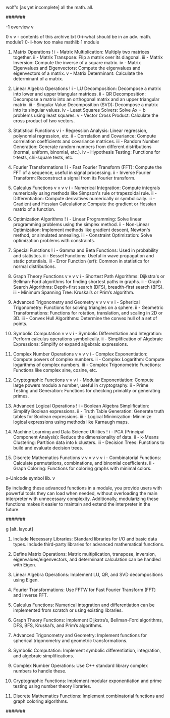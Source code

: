 wolf's [as yet incomplete] all the math. all.

#######

-1 overview v

0 v v - contents of this archive.txt
0-i-what should be in an adv. math. module?
0-ii-how too make mathlib 1 module

1. Matrix Operations !
i - Matrix Multiplication: Multiply two matrices together.
ii - Matrix Transpose: Flip a matrix over its diagonal.
iii - Matrix Inversion: Compute the inverse of a square matrix.
iv - Matrix Eigenvalues and Eigenvectors: Compute the eigenvalues and eigenvectors of a matrix.
v - Matrix Determinant: Calculate the determinant of a matrix.

2. Linear Algebra Operations !
i - LU Decomposition: Decompose a matrix into lower and upper triangular matrices.
ii - QR Decomposition: Decompose a matrix into an orthogonal matrix and an upper triangular matrix.
iii - Singular Value Decomposition (SVD): Decompose a matrix into its singular values.
iv - Least Squares Solvers: Solve Ax = b problems using least squares.
v - Vector Cross Product: Calculate the cross product of two vectors.

3. Statistical Functions v
i - Regression Analysis: Linear regression, polynomial regression, etc.
ii - Correlation and Covariance: Compute correlation coefficients and covariance matrices.
iii - Random Number Generation: Generate random numbers from different distributions (normal, uniform, binomial, etc.).
iv - Hypothesis Testing: Functions for t-tests, chi-square tests, etc.

4. Fourier Transformations !
i - Fast Fourier Transform (FFT): Compute the FFT of a sequence, useful in signal processing.
ii - Inverse Fourier Transform: Reconstruct a signal from its Fourier transform.

5. Calculus Functions v v v v
i - Numerical Integration: Compute integrals numerically using methods like Simpson's rule or trapezoidal rule.
ii - Differentiation: Compute derivatives numerically or symbolically.
iii - Gradient and Hessian Calculations: Compute the gradient or Hessian matrix of a function.

6. Optimization Algorithms !
i - Linear Programming: Solve linear programming problems using the simplex method.
ii - Non-Linear Optimization: Implement methods like gradient descent, Newton's method, or simulated annealing.
iii - Constraint Optimization: Solve optimization problems with constraints.

7. Special Functions !
i - Gamma and Beta Functions: Used in probability and statistics.
ii - Bessel Functions: Useful in wave propagation and static potentials.
iii - Error Function (erf): Common in statistics for normal distributions.

8. Graph Theory Functions v v v v
i - Shortest Path Algorithms: Dijkstra's or Bellman-Ford algorithms for finding shortest paths in graphs.
ii - Graph Search Algorithms: Depth-first search (DFS), breadth-first search (BFS).
iii - Minimum Spanning Tree: Kruskal’s or Prim’s algorithm.

9. Advanced Trigonometry and Geometry v v v v v
i - Spherical Trigonometry: Functions for solving triangles on a sphere.
ii - Geometric Transformations: Functions for rotation, translation, and scaling in 2D or 3D.
iii - Convex Hull Algorithms: Determine the convex hull of a set of points.

10. Symbolic Computation v v v
i - Symbolic Differentiation and Integration: Perform calculus operations symbolically.
ii - Simplification of Algebraic Expressions: Simplify or expand algebraic expressions.

11. Complex Number Operations v v v v
i - Complex Exponentiation: Compute powers of complex numbers.
ii - Complex Logarithm: Compute logarithms of complex numbers.
iii - Complex Trigonometric Functions: Functions like complex sine, cosine, etc.

12. Cryptographic Functions v v v
i - Modular Exponentiation: Compute large powers modulo a number, useful in cryptography.
ii - Prime Testing and Generation: Functions for checking primality or generating primes.

13. Advanced Logical Operations !
i - Boolean Algebra Simplification: Simplify Boolean expressions.
ii - Truth Table Generation: Generate truth tables for Boolean expressions.
iii - Logical Minimization: Minimize logical expressions using methods like Karnaugh maps.

14. Machine Learning and Data Science Utilities !
i - PCA (Principal Component Analysis): Reduce the dimensionality of data.
ii - k-Means Clustering: Partition data into k clusters.
iii - Decision Trees: Functions to build and evaluate decision trees.

15. Discrete Mathematics Functions v v v v v v
i - Combinatorial Functions: Calculate permutations, combinations, and binomial coefficients.
ii - Graph Coloring: Functions for coloring graphs with minimal colors.

x-Unicode symbol lib. v

By including these advanced functions in a module, you provide users with powerful tools they can load when needed, without overloading the main 
interpreter with unnecessary complexity. Additionally, modularizing these functions makes it easier to maintain and extend the interpreter in the future.

#######

g [alt. layout]

1. Include Necessary Libraries:
Standard libraries for I/O and basic data types.
Include third-party libraries for advanced mathematical functions.

2. Define Matrix Operations:
Matrix multiplication, transpose, inversion, eigenvalues/eigenvectors, and determinant calculation can be handled with Eigen.

3. Linear Algebra Operations:
Implement LU, QR, and SVD decompositions using Eigen.

4. Fourier Transformations:
Use FFTW for Fast Fourier Transform (FFT) and inverse FFT.

5. Calculus Functions:
Numerical integration and differentiation can be implemented from scratch or using existing libraries.

6. Graph Theory Functions:
Implement Dijkstra’s, Bellman-Ford algorithms, DFS, BFS, Kruskal’s, and Prim’s algorithms.

7. Advanced Trigonometry and Geometry:
Implement functions for spherical trigonometry and geometric transformations.

8. Symbolic Computation:
Implement symbolic differentiation, integration, and algebraic simplifications.

9. Complex Number Operations:
Use C++ standard library complex numbers to handle these.

10. Cryptographic Functions:
Implement modular exponentiation and prime testing using number theory libraries.

11. Discrete Mathematics Functions:
Implement combinatorial functions and graph coloring algorithms.

#######
